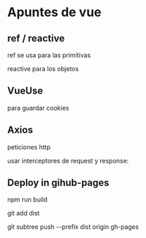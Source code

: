 # Apuntes de vue 

## ref / reactive 

ref se usa para las primitivas

reactive para los objetos


## VueUse

para guardar cookies 

## Axios 

peticiones http

usar interceptores de request y response: 

## Deploy in gihub-pages 

npm run build 

git add dist 

git subtree push --prefix dist origin gh-pages